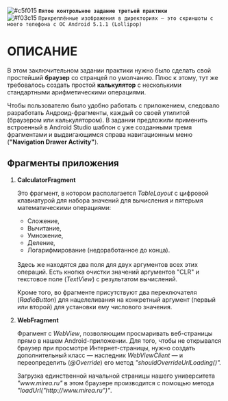 ![#c5f015](https://via.placeholder.com/15/ffd700/000000?text=+) <b>`Пятое контрольное задание третьей практики`</b>  
![#f03c15](https://via.placeholder.com/15/f03c15/000000?text="+") `Прикреплённые изображения в директориях — это скриншоты с моего телефона с ОС Android 5.1.1 (Lollipop)`
# ОПИСАНИЕ
<p>В этом заключительном задании практики нужно было сделать свой простейший <b>браузер</b> со странцей по умолчанию. Плюс к этому, тут же требовалось создать простой <b>калькулятор</b> с несколькими стандартными арифметическими операциями.</p>
<p>Чтобы пользователю было удобно работать с приложением, следовало разработать Андроид-фрагменты, каждый со своей утилитой (браузером или калькулятором). В задании предложили применить встроенный в Android Studio шаблон с уже созданными тремя фрагментами и выдвигающимся справа навигационным меню (<b>"Navigation Drawer Activity"</b>).</p>
<h2>Фрагменты приложения</h2>
<ol>
  <li><p><b>CalculatorFragment</b></p><p>Это фрагмент, в котором располагается <i>TableLayout</i> с цифровой клавиатурой для набора значений для вычисления и пятерьмя математическими операциями:<br><ul>
    <li>Сложение,</li>
    <li>Вычитание,</li>
    <li>Умножение,</li>
    <li>Деление,</li>
    <li>Логарифмирование (недоработанное до конца).</li>
</ul><br>Здесь же находятся два поля для двух аргументов всех этих операций. Есть кнопка очистки значений аргументов "CLR" и текстовое поле (<i>TextView</i>) с результатом вычислений.</p><p>Кроме того, во фрагменте присутствуют два переключателя (<i>RadioButton</i>) для нацелеливания на конкретный аргумент (первый или второй) для установки ему числового значения.</p></li>
<li><p><b>WebFragment</b></p><p>Фрагмент с <i>WebView</i>, позволяющим просмаривать веб-страницы прямо в нашем Android-приложении. Для того, чтобы не открывался браузер при просмотре Интернет-страницы, нужно создать дополнительный класс — наследник <i>WebViewClient</i> — и переопределить (<i>@Override</i>) его метод <i>"shouldOverrideUrlLoading()".</i></p><p>Загрузка единственной начальной страницы нашего университета <i>"www.mirea.ru"</i> в этом браузере производится с помощью метода <i>"loadUrl("http://www.mirea.ru")"</i>.</p></li>
</ol>
